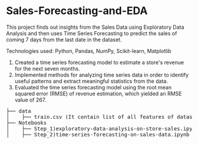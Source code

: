 # Sales-Forecasting-and-EDA
This project finds out insights from the Sales Data using Exploratory Data Analysis and then uses Time Series Forecasting to predict the sales of coming 7 days from the last date in the dataset.

Technologies used: Python, Pandas, NumPy, Scikit-learn, Matplotlib
1. Created a time series forecasting model to estimate a store's revenue for the next seven months.
2. Implemented methods for analyzing time series data in order to identify useful patterns and extract meaningful statistics from the data.
3. Evaluated the time series forecasting model using the root mean squared error (RMSE) of revenue estimation, which yielded an RMSE value of 267.

<pre>
├── data
│    ├── train.csv (It contain list of all features of dataset)
├── Notebooks
│    ├── Step_1)exploratory-data-analysis-on-store-sales.ipynb (It contain EDA part)
│    ├── Step_2)time-series-forecasting-on-sales-data.ipynb (It contain forecasting part)

</pre>

